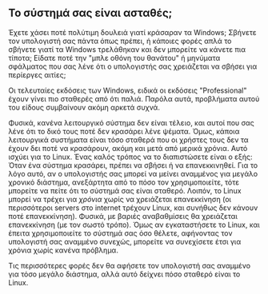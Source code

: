 

<div id="corps">

<h2>Το σύστημά σας είναι ασταθές;</h2>

Έχετε χάσει ποτέ πολύτιμη δουλειά γιατί κράσαραν τα Windows; Σβήνετε τον
υπολογιστή σας πάντα όπως πρέπει, ή κάποιες φορές απλά το σβήνετε γιατί τα 
Windows τρελάθηκαν και δεν μπορείτε να κάνετε πια τίποτα; Είδατε ποτέ την
"μπλε οθόνη του θανάτου" ή μηνύματα σφάλματος που σας λένε ότι ο υπολογιστής
σας χρειάζεται να σβήσει για περίεργες αιτίες;

Οι τελευταίες εκδόσεις των Windows, ειδικά οι εκδόσεις "Professional" έχουν
γίνει πιο σταθερές από ότι παλιά. Παρόλα αυτά, προβλήματα αυτού του είδους 
συμβαίνουν ακόμη αρκετά συχνά.

Φυσικά, κανένα λειτουργικό σύστημα δεν είναι τέλειο, και αυτοί που σας λένε 
ότι το δικό τους ποτέ δεν κρασάρει λένε ψέματα. Όμως, κάποια λειτουργικά 
συστήματα είναι τόσο σταθερά που οι χρήστες τους δεν τα έχουν δει ποτέ να κρασάρουν,
ακόμη και μετά από μερικά χρόνια. Αυτό ισχύει για το Linux. Ένας καλός τρόπος να το
διαπιστώσετε είναι ο εξής: Όταν ένα σύστημα κρασάρει, πρέπει να σβήσει ή να επανεκκινηθεί.
Για το λόγο αυτό, αν ο υπολογιστής σας μπορεί να μείνει αναμμένος για μεγάλο χρονικό
διάστημα, ανεξάρτητα από το πόσο τον χρησιμοποιείτε, τότε μπορείτε να πείτε ότι
το σύστημά σας είναι σταθερό. Λοιπόν, το Linux μπορεί να τρέχει για <i>χρόνια</i>
χωρίς να χρειάζεται επανεκκίνηση (οι περισσότεροι servers στο internet τρέχουν Linux, 
και συνήθως δεν κάνουν ποτέ επανεκκίνηση). Φυσικά, με βαριές αναβαθμίσεις θα
χρειάζεται επανεκκίνηση (με τον σωστό τρόπο). Όμως αν εγκαταστήσετε το Linux, 
και έπειτα χρησιμοποιείτε το σύστημά σας όσο θέλετε, αφήνοντας τον υπολογιστή σας
αναμμένο συνεχώς, μπορείτε να συνεχίσετε έτσι για χρόνια χωρίς κανένα πρόβλημα.

Τις περισσότερες φορές δεν θα αφήσετε τον υπολογιστή σας αναμμένο για τόσο μεγάλο
διάστημα, αλλά αυτό δείχνει πόσο σταθερό είναι το Linux.

</div>


